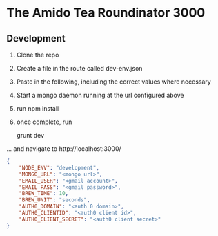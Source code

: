 # The Amido Tea Roundinator 3000

## Development

1. Clone the repo
2. Create a file in the route called dev-env.json
3. Paste in the following, including the correct values where necessary
4. Start a mongo daemon running at the url configured above
5. run npm install

6. once complete, run

    grunt dev

... and navigate to http://localhost:3000/
``` json
{
    "NODE_ENV": "development",
    "MONGO_URL": "<mongo url>",
    "EMAIL_USER": "<gmail account>",
    "EMAIL_PASS": "<gmail password>",
    "BREW_TIME": 10,
    "BREW_UNIT": "seconds",
    "AUTH0_DOMAIN": "<auth 0 domain>",
    "AUTH0_CLIENTID": "<auth0 client id>",
    "AUTH0_CLIENT_SECRET": "<auth0 client secret>"
}
```
